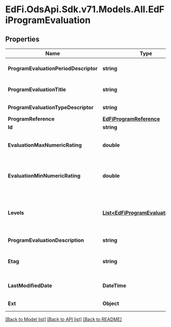 # EdFi.OdsApi.Sdk.v71.Models.All.EdFiProgramEvaluation

## Properties

Name | Type | Description | Notes
------------ | ------------- | ------------- | -------------
**ProgramEvaluationPeriodDescriptor** | **string** | The name of the period for the program evaluation. | 
**ProgramEvaluationTitle** | **string** | An assigned unique identifier for the student program evaluation. | 
**ProgramEvaluationTypeDescriptor** | **string** | The type of program evaluation conducted. | 
**ProgramReference** | [**EdFiProgramReference**](EdFiProgramReference.md) |  | 
**Id** | **string** |  | [optional] 
**EvaluationMaxNumericRating** | **double** | The maximum summary numerical rating or score for the program evaluation. | [optional] 
**EvaluationMinNumericRating** | **double** | The minimum summary numerical rating or score for the program evaluation. If omitted, assumed to be 0.0 | [optional] 
**Levels** | [**List&lt;EdFiProgramEvaluationLevel&gt;**](EdFiProgramEvaluationLevel.md) | An unordered collection of programEvaluationLevels. The descriptive level(s) of ratings (cut scores) for the program evaluation. | [optional] 
**ProgramEvaluationDescription** | **string** | The long description of the program evaluation. | [optional] 
**Etag** | **string** | A unique system-generated value that identifies the version of the resource. | [optional] 
**LastModifiedDate** | **DateTime** | The date and time the resource was last modified. | [optional] 
**Ext** | **Object** | Extensions to the ProgramEvaluation entity. | [optional] 

[[Back to Model list]](../../README.md#documentation-for-models) [[Back to API list]](../../README.md#documentation-for-api-endpoints) [[Back to README]](../../README.md)

